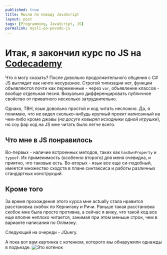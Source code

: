 ```yaml
---
published: true
title: Мысли по поводу JavaScript
layout: post
tags: [Programming, JavaScript, JS]
permalink: mysli-po-povodu-js
---
```

# Итак, я закончил курс по JS на [Codecademy](http://codecademy.com)

Что я могу сказать? После довольно продолжительного общения с C# JS выглядит как нечто несуразное. Строгой типизации нет, функции объявляются почти как переменные - через `var`, объявление классов - вообще отдельная песня. Визуально дифференцировать публичное свойство от приватного несколько затруднительно.

Однако, TBH, язык довольно простой и код читать несложно. Да, я понимаю, что не видел сколько-нибудь крупный проект написанный на чем-либо кроме джавы (_на досуге ковырял исходники одной игрушки_), но соу фар код на JS мне читать было легче всего.

## Что мне в JS понравилось

Во-первых - наличие встроенных методов, таких как `hasOwnProperty` и `typeof`. Их применимость (особенно второго) для меня очевидна, и приятно, что таковые есть. Во-вторых - язык все еще си-подобный, имеется множество сходств в плане синтаксиса и работы различных стандартных конструкций.

## Кроме того

За время прохождения этого курса мне actually стала нравится расстановка скобок по Кернигану и Ричи. Раньше такая расстановка скобок мне была просто противна, а сейчас я вижу, что такой код все еще вполне неплохо читается, занимая при этом меньше строк, чем в варианте написания по Оллмэну.

Следующий на очереди - JQuery.

А пока вот вам картинка с котенком, которого мы обнаружили однажды в подъезде.
![Это котенок](http://s10.postimg.org/tbql6xnyh/IMG_9271.jpg)

